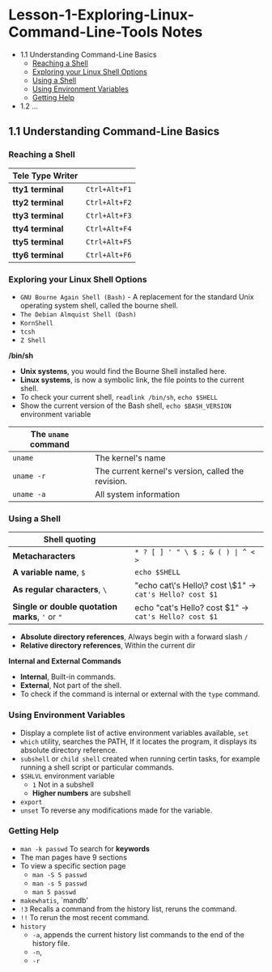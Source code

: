 # Lesson-1-Exploring-Linux-Command-Line-Tools Notes
- 1.1 Understanding Command-Line Basics
    - [Reaching a Shell](#reaching-a-shell)
    - [Exploring your Linux Shell Options](#exploring-your-linux-shell-options)
    - [Using a Shell](#using-a-shell)
    - [Using Environment Variables](#using-environment-variables)
    - [Getting Help](#getting-help)
- 1.2 ...

## 1.1 Understanding Command-Line Basics
### Reaching a Shell
|Tele Type Writer||
|---|---|
|**tty1 terminal**|`Ctrl+Alt+F1`|
|**tty2 terminal**|`Ctrl+Alt+F2`|
|**tty3 terminal**|`Ctrl+Alt+F3`|
|**tty4 terminal**|`Ctrl+Alt+F4`|
|**tty5 terminal**|`Ctrl+Alt+F5`|
|**tty6 terminal**|`Ctrl+Alt+F6`|
### Exploring your Linux Shell Options
- `GNU Bourne Again Shell (Bash)` - A replacement for the standard Unix operating system shell, called the bourne shell.
- `The Debian Almquist Shell (Dash)`
- `KornShell`
- `tcsh`
- `Z Shell`

**/bin/sh**
- **Unix systems**, you would find the Bourne Shell installed here.
- **Linux systems**, is now a symbolic link, the file points to the current shell.
- To check your current shell, `readlink /bin/sh`, `echo $SHELL`
- Show the current version of the Bash shell, `echo $BASH_VERSION` environment variable

|The `uname` command||
|---|---|
|`uname`|The kernel's name|
|`uname -r`|The current kernel's version, called the revision.|
|`uname -a`|All system information|
### Using a Shell
|**Shell quoting**||
|---|---|
|**Metacharacters**|`* ? [ ] ' " \ $ ; & ( ) \| ^ < >`|
|**A variable name**, `$`|`echo $SHELL`|
|**As regular characters**, `\`|"echo cat\\'s Hello\\? cost \\$1" -> `cat's Hello? cost $1`|
|**Single or double quotation marks**, `'` or `"`|echo "cat's Hello? cost $1" -> `cat's Hello? cost $1`|

- **Absolute directory references**, Always begin with a forward slash `/`
- **Relative directory references**, Within the current dir

**Internal and External Commands**
- **Internal**, Built-in commands.
- **External**, Not part of the shell.
- To check if the command is internal or external with the `type` command.
### Using Environment Variables
- Display a complete list of active environment variables available, `set`
- `which` utility, searches the PATH, If it locates the program, it displays its absolute directory reference.
- `subshell` or `child shell` created when running certin tasks, for example running a shell script or particular commands.
- `$SHLVL` environment variable
    - `1` Not in a subshell
    - **Higher numbers** are subshell
- `export`
- `unset` To reverse any modifications made for the variable.
### Getting Help
- `man -k passwd` To search  for **keywords**
- The man pages have 9 sections
- To view a specific section page
    - `man -S 5 passwd`
    - `man -s 5 passwd`
    - `man 5 passwd`
- `makewhatis`, `mandb'
- `!3` Recalls a command from the history list, reruns the command.
- `!!` To rerun the most recent command.
- `history`
    - `-a`, appends the current history list commands to the end of the history file.
    - `-n`, 
    - `-r`